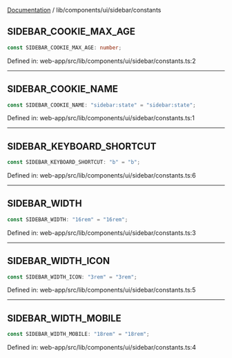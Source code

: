 [Documentation](../../../../modules.md) / lib/components/ui/sidebar/constants

## SIDEBAR\_COOKIE\_MAX\_AGE

```ts
const SIDEBAR_COOKIE_MAX_AGE: number;
```

Defined in: web-app/src/lib/components/ui/sidebar/constants.ts:2

***

## SIDEBAR\_COOKIE\_NAME

```ts
const SIDEBAR_COOKIE_NAME: "sidebar:state" = "sidebar:state";
```

Defined in: web-app/src/lib/components/ui/sidebar/constants.ts:1

***

## SIDEBAR\_KEYBOARD\_SHORTCUT

```ts
const SIDEBAR_KEYBOARD_SHORTCUT: "b" = "b";
```

Defined in: web-app/src/lib/components/ui/sidebar/constants.ts:6

***

## SIDEBAR\_WIDTH

```ts
const SIDEBAR_WIDTH: "16rem" = "16rem";
```

Defined in: web-app/src/lib/components/ui/sidebar/constants.ts:3

***

## SIDEBAR\_WIDTH\_ICON

```ts
const SIDEBAR_WIDTH_ICON: "3rem" = "3rem";
```

Defined in: web-app/src/lib/components/ui/sidebar/constants.ts:5

***

## SIDEBAR\_WIDTH\_MOBILE

```ts
const SIDEBAR_WIDTH_MOBILE: "18rem" = "18rem";
```

Defined in: web-app/src/lib/components/ui/sidebar/constants.ts:4
